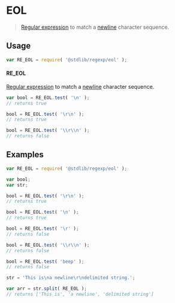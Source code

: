 # EOL

> [Regular expression][regexp] to match a [newline][newline] character sequence.


<!-- <usage> -->

## Usage

``` javascript
var RE_EOL = require( '@stdlib/regexp/eol' );
```

#### RE_EOL

[Regular expression][regexp] to match a [newline][newline] character sequence. 

``` javascript
var bool = RE_EOL.test( '\n' );
// returns true

bool = RE_EOL.test( '\r\n' );
// returns true

bool = RE_EOL.test( '\\r\\n' );
// returns false
```

<!-- </usage> -->


<!-- <examples> -->

## Examples

``` javascript
var RE_EOL = require( '@stdlib/regexp/eol' );

var bool;
var str;

bool = RE_EOL.test( '\r\n' );
// returns true

bool = RE_EOL.test( '\n' );
// returns true

bool = RE_EOL.test( '\r' );
// returns false

bool = RE_EOL.test( '\\r\\n' );
// returns false

bool = RE_EOL.test( 'beep' );
// returns false

str = 'This is\na newline\r\ndelimited string.';

var arr = str.split( RE_EOL ); 
// returns ['This is', 'a newline', 'delimited string']
```

<!-- </examples> -->


<!-- <links> -->

[regexp]: https://developer.mozilla.org/en-US/docs/Web/JavaScript/Guide/Regular_Expressions
[newline]: https://en.wikipedia.org/wiki/Newline

<!-- </links> -->
